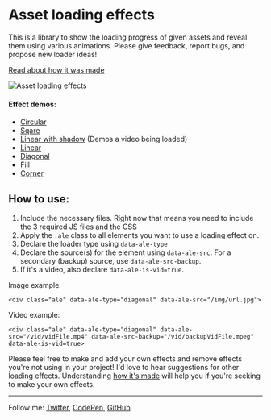 Asset loading effects
=====================

This is a library to show the loading progress of given assets and reveal them using various animations. Please give feedback, report bugs, and propose new loader ideas!

[Read about how it was made](http://zachsaucier.com/blog/blog/2015/05/26/asset-loading-effects/)

![Asset loading effects](http://zachsaucier.com/ale.jpg)

#### Effect demos:
- [Circular](http://zachsaucier.github.io/Asset-Loading-Effects/)
- [Sqare](http://zachsaucier.github.io/Asset-Loading-Effects/index2.html)
- [Linear with shadow](http://zachsaucier.github.io/Asset-Loading-Effects/index3.html) (Demos a video being loaded)
- [Linear](http://zachsaucier.github.io/Asset-Loading-Effects/index4.html)
- [Diagonal](http://zachsaucier.github.io/Asset-Loading-Effects/index5.html)
- [Fill](http://zachsaucier.github.io/Asset-Loading-Effects/index6.html)
- [Corner](http://zachsaucier.github.io/Asset-Loading-Effects/index7.html)

## How to use:

1. Include the necessary files. Right now that means you need to include the 3 required JS files and the CSS
2. Apply the `.ale` class to all elements you want to use a loading effect on.
3. Declare the loader type using `data-ale-type`
4. Declare the source(s) for the element using `data-ale-src`. For a secondary (backup) source, use `data-ale-src-backup`.
5. If it's a video, also declare `data-ale-is-vid=true`.

Image example:

    <div class="ale" data-ale-type="diagonal" data-ale-src="/img/url.jpg">

Video example:

	<div class="ale" data-ale-type="diagonal" data-ale-src="/vid/vidFile.mp4" data-ale-src-backup="/vid/backupVidFile.mpeg" data-ale-is-vid=true>

Please feel free to make and add your own effects and remove effects you're not using in your project! I'd love to hear suggestions for other loading effects. Understanding [how it's made](http://zachsaucier.com/blog/blog/2015/05/26/definition-vs-description/) will help you if you're seeking to make your own effects.

___

Follow me: [Twitter](http://www.twitter.com/codrops), [CodePen](http://codepen.io/Zeaklous), [GitHub](https://github.com/ZachSaucier)
